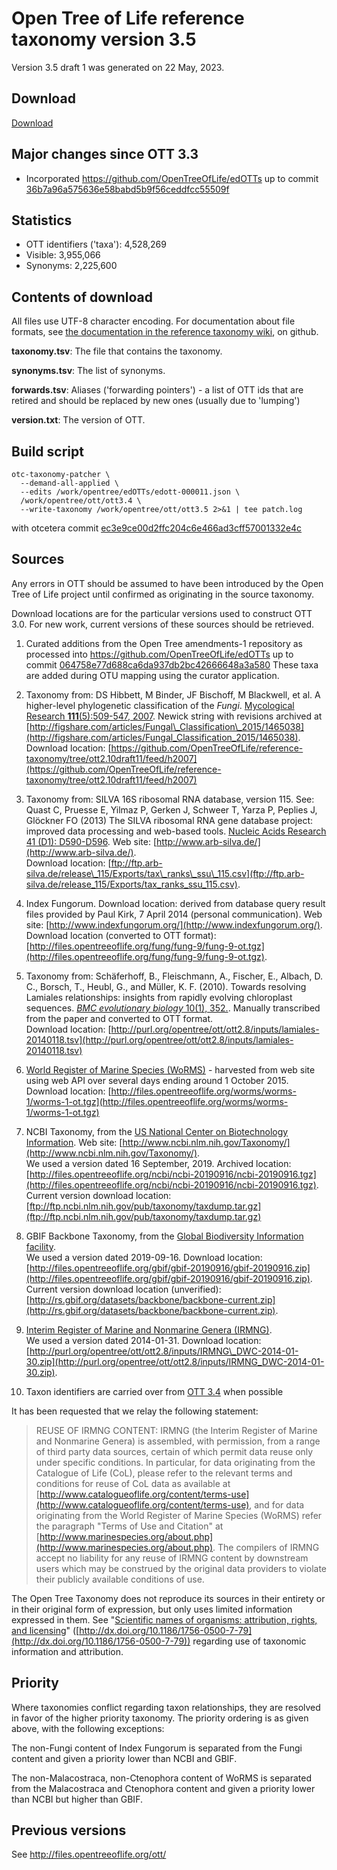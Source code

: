 # Open Tree of Life reference taxonomy version 3.5

Version 3.5 draft 1 was generated on 22 May, 2023.

## Download

[Download](http://files.opentreeoflife.org/ott/ott3.5/ott3.5.tgz)

## Major changes since OTT 3.3

* Incorporated https://github.com/OpenTreeOfLife/edOTTs 
  up to commit [36b7a96a575636e58babd5b9f56ceddfcc55509f](https://github.com/OpenTreeOfLife/edOTTs/commit/36b7a96a575636e58babd5b9f56ceddfcc55509f)

## Statistics

* OTT identifiers ('taxa'): 4,528,269
* Visible: 3,955,066
* Synonyms: 2,225,600
       
  
## Contents of download

All files use UTF-8 character encoding.  For documentation about file formats, see [the documentation in the reference taxonomy
wiki](https://github.com/OpenTreeOfLife/reference-taxonomy/wiki/Interim-taxonomy-file-format),
on github.

**taxonomy.tsv**: The file that contains the taxonomy.

**synonyms.tsv**: The list of synonyms.

**forwards.tsv**: Aliases ('forwarding pointers') - a list of OTT ids that are
  retired and should be replaced by new ones (usually due to
  'lumping')

**version.txt**: The version of OTT.



## Build script

    otc-taxonomy-patcher \
      --demand-all-applied \
      --edits /work/opentree/edOTTs/edott-000011.json \
      /work/opentree/ott/ott3.4 \
      --write-taxonomy /work/opentree/ott/ott3.5 2>&1 | tee patch.log

with otcetera commit [ec3e9ce00d2ffc204c6e466ad3cff57001332e4c](https://github.com/OpenTreeOfLife/otcetera/commit/ec3e9ce00d2ffc204c6e466ad3cff57001332e4c)

## Sources

Any errors in OTT
should be assumed to have been introduced by the Open Tree of Life 
project until confirmed as originating in the source taxonomy.

Download locations are for the particular versions used to construct
OTT 3.0.  For new work, current versions of these sources should be
retrieved.

1.  Curated additions from the Open Tree amendments-1 repository as processed into https://github.com/OpenTreeOfLife/edOTTs 
  up to commit [064758e77d688ca6da937db2bc42666648a3a580](https://github.com/OpenTreeOfLife/edOTTs/commit/064758e77d688ca6da937db2bc42666648a3a580) These taxa are added during OTU mapping using the curator application.

1.  Taxonomy from: 
    DS Hibbett, M Binder, JF Bischoff, M Blackwell, et al. 
    A higher-level phylogenetic classification of the <i>Fungi</i>.
    [Mycological Research</i> <b>111</b>(5):509-547, 2007](http://dx.doi.org/10.1016/j.mycres.2007.03.004).
    Newick string with revisions
    archived at [http://figshare.com/articles/Fungal\_Classification\_2015/1465038](http://figshare.com/articles/Fungal_Classification_2015/1465038).
    <br />
    Download location: [https://github.com/OpenTreeOfLife/reference-taxonomy/tree/ott2.10draft11/feed/h2007](https://github.com/OpenTreeOfLife/reference-taxonomy/tree/ott2.10draft11/feed/h2007)

1.  Taxonomy from: SILVA 16S ribosomal RNA database, version 115.
    See: Quast C, Pruesse E, Yilmaz P, Gerken J, Schweer T, Yarza P, Peplies J,
    Gl&ouml;ckner FO (2013) The SILVA ribosomal RNA gene database project:
    improved data processing and web-based tools. 
    [Nucleic Acids Research</i> 41 (D1): D590-D596](http://dx.doi.org/10.1093/nar/gks1219).
    Web site: [http://www.arb-silva.de/](http://www.arb-silva.de/).
    <br />
    Download location: [ftp://ftp.arb-silva.de/release\_115/Exports/tax\_ranks\_ssu\_115.csv](ftp://ftp.arb-silva.de/release_115/Exports/tax_ranks_ssu_115.csv).

1.  Index Fungorum.
    Download location: derived from database query result files provided by Paul
    Kirk, 7 April 2014 (personal communication).
    Web site: [http://www.indexfungorum.org/](http://www.indexfungorum.org/).
    <br />
    Download location (converted to OTT format): [http://files.opentreeoflife.org/fung/fung-9/fung-9-ot.tgz](http://files.opentreeoflife.org/fung/fung-9/fung-9-ot.tgz).

1.  Taxonomy from:
    Sch&auml;ferhoff, B., Fleischmann, A., Fischer, E., Albach, D. C., Borsch,
    T., Heubl, G., and M&uuml;ller, K. F. (2010). Towards resolving Lamiales
    relationships: insights from rapidly evolving chloroplast
    sequences. 
    [<i>BMC evolutionary biology</i> 10(1), 352.](http://dx.doi.org/10.1186/1471-2148-10-352).
    Manually transcribed from the paper and converted to OTT format.
    <br />
    Download location: [http://purl.org/opentree/ott/ott2.8/inputs/lamiales-20140118.tsv](http://purl.org/opentree/ott/ott2.8/inputs/lamiales-20140118.tsv)

1.  [World Register of Marine Species (WoRMS)](http://www.marinespecies.org/aphia.php) - harvested from web site using web API over several days ending around 1 October 2015.
    Download location: [http://files.opentreeoflife.org/worms/worms-1/worms-1-ot.tgz](http://files.opentreeoflife.org/worms/worms-1/worms-1-ot.tgz)

1.  NCBI Taxonomy, from the 
    [US National Center on Biotechnology Information](http://www.ncbi.nlm.nih.gov/).
    Web site: [http://www.ncbi.nlm.nih.gov/Taxonomy/](http://www.ncbi.nlm.nih.gov/Taxonomy/).
    <br />
    We used a version dated 16 September, 2019.
    Archived location: [http://files.opentreeoflife.org/ncbi/ncbi-20190916/ncbi-20190916.tgz](http://files.opentreeoflife.org/ncbi/ncbi-20190916/ncbi-20190916.tgz).
    <br />
    Current version download location:
    [ftp://ftp.ncbi.nlm.nih.gov/pub/taxonomy/taxdump.tar.gz](ftp://ftp.ncbi.nlm.nih.gov/pub/taxonomy/taxdump.tar.gz)

1.  GBIF Backbone Taxonomy, from the 
    [Global Biodiversity Information facility](http://www.gbif.org/).
    <br />
    We used a version dated 2019-09-16.
    Download location: [http://files.opentreeoflife.org/gbif/gbif-20190916/gbif-20190916.zip](http://files.opentreeoflife.org/gbif/gbif-20190916/gbif-20190916.zip).
    <br />
    Current version download location (unverified):
    [http://rs.gbif.org/datasets/backbone/backbone-current.zip](http://rs.gbif.org/datasets/backbone/backbone-current.zip).

1.  [Interim Register of Marine and Nonmarine Genera (IRMNG)](http://irmng.org/).
    <br />
    We used a version dated 2014-01-31.  Download location:
    [http://purl.org/opentree/ott/ott2.8/inputs/IRMNG\_DWC-2014-01-30.zip](http://purl.org/opentree/ott/ott2.8/inputs/IRMNG_DWC-2014-01-30.zip).
 
1.  Taxon identifiers are carried over from [OTT 3.4](http://files.opentreeoflife.org/ott/ott3.4/) when possible
 
It has been requested that we relay the following statement:

> REUSE OF IRMNG CONTENT:
> IRMNG (the Interim Register of Marine and Nonmarine Genera) is assembled, with permission, from a range of third party data sources, certain of which permit data reuse only under specific conditions. In particular, for data originating from the Catalogue of Life (CoL), please refer to the relevant terms and conditions for reuse of CoL data as available at [http://www.catalogueoflife.org/content/terms-use](http://www.catalogueoflife.org/content/terms-use), and for data originating from the World Register of Marine Species (WoRMS) refer the paragraph "Terms of Use and Citation" at [http://www.marinespecies.org/about.php](http://www.marinespecies.org/about.php). The compilers of IRMNG accept no liability for any reuse of IRMNG content by downstream users which may be construed by the original data providers to violate their publicly available conditions of use.

The Open Tree Taxonomy does not reproduce its sources in their
entirety or in their original form of expression, but only uses
limited information expressed in them. See "[Scientific names of
organisms: attribution, rights, and licensing](http://dx.doi.org/10.1186/1756-0500-7-79)" ([http://dx.doi.org/10.1186/1756-0500-7-79](http://dx.doi.org/10.1186/1756-0500-7-79))
regarding use of taxonomic information and attribution.

## Priority

Where taxonomies conflict regarding taxon relationships, they are
resolved in favor of the higher priority taxonomy.  The priority
ordering is as given above, with the following exceptions:

The non-Fungi content of Index Fungorum is separated from the Fungi
content and given a priority lower than NCBI and GBIF.

The non-Malacostraca, non-Ctenophora content of WoRMS is separated from the
Malacostraca and Ctenophora content and given a priority lower than NCBI but higher
than GBIF.

## Previous versions

See <a href="http://files.opentreeoflife.org/ott/">http://files.opentreeoflife.org/ott/</a>
